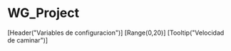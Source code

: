 # WG_Project

[Header("Variables de configuracion")]
[Range(0,20)]
[Tooltip("Velocidad de caminar")]
